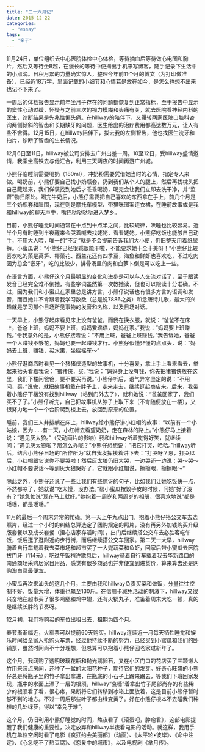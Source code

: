 ```yaml
---
title: "二十六月记"
date: 2015-12-22
categories: 
  - "essay"
tags: 
  - "亲子"
---
```


11月24日，单位组织去中心医院体检中心体检，等待抽血后等待做心电图和胸片，然后又等待坐B超，在漫长的等待中便掏出手机来写博客，随手记录下生活中的小点滴。日积月累的力量确实惊人，整理今年前11个月的博文（为打印做准备），已经近18万字，里面记载的小细节和心情若是放在如今，是怎么也想不出来也记不下来了。

一周后的体检报告显示前年坐月子存在的问题都恢复到正常指标，至于报告中显示的窦性心动过缓，怀疑与之前三次的视力模糊和头痛有关，就去医院看神经内科的医生，诊断结果是先兆性偏头痛。在hillway的陪伴下，又辗转两家医院口腔科咨询两侧倾斜的智齿和长期缺牙的问题，医生给出的治疗费用都高达数万元，让人有些不舍得。12月15日，在hillway陪伴下，拔去我的左侧智齿，他也找医生洗牙和拍片，诊断了智齿的生长情况。

12月6日至11日，hillway被公司安排去广州出差一周。10至12日，受hillway盛情邀请，我乘坐高铁去与他汇合，利用三天两夜的时间再游广州城。

小熊仔临睡前需要喝奶（180ml），冲奶粉需要凭借她当时的心情，指定专人来做。喝奶前，小熊仔要自己找小奶瓶套，扔到我们某个人的腿上，然后再找枕头把自己藏起来，我们佯装找到她后才乖乖喝奶，喝完会让我们立即去洗干净，并“监督”物归原处。喝完牛奶后，小熊仔需要把自己喜欢的东西拿在手上，前几个月是三个奶瓶套和肚围，现在则是摩托车模型、带猫咪图案连衣裙，在睡前故事或是我和hillway的聊天声中，嘴巴哒哒哒哒进入梦乡。

目前，小熊仔睡觉时间通常在十点到十点半之间，比较规律，哄睡也比较容易。近半个月有时睡到半夜醒来会哭着喊去找姥姥，看看姥姥。小熊仔吃饭也能够自己动手，不用大人喂，唯一的“不足”就是不会提前告诉我们大小便，仍旧整天用着纸尿裤。小蜜瓜说：“小熊仔已经很乖很能干啦，不能要求她十全十美呀！”小熊仔比较喜欢吃的菜是莴笋、椰菜花、西兰花还有四季豆，海鱼和鲜虾也喜欢吃，不过吃肉因为总会“嵌牙”，吃的比较少，排骨汤里的肉和白萝卜倒是可以吃上一些。

在语言方面，小熊仔这个月最明显的变化和进步是可以与人交流对话了，至于跟读发音已经完全难不倒她，有些字词虽然第一次教她读，但也可以跟读十分准确。不过，因为我们和小蜜瓜在家里总是讲方言，小熊仔说话也有很多方言的语调和发音，而且她并不肯跟着我学习数数（总是说7886之类）和念唐诗儿歌，最大的兴趣就是学习那个日场所见事物的发音和名称，以及日场对话。

一天早上，小熊仔起床看见床上没有爸爸，而我在换衣服，就说：“爸爸不在床上，爸爸上班，妈妈不要上班，妈妈爱瑶瑶，妈妈在家。”我说：“妈妈要上班赚钱。”令我意外的是，小熊仔接着说：“不用上班，爸爸上班赚钱。”我告诉她，爸爸一个人赚钱不够花，妈妈也要一起赚钱才行。小熊仔似懂非懂的点点头，说：“妈妈去上班，赚钱，买水果，坐摇摇车～”

小熊仔逛商店时看见一个猪猪侠造型的故事机，十分喜爱，拿上手上看来看去，举起来抬头看着我说：“猪猪侠，买。”我说：“妈妈身上没有钱，你先把猪猪侠放在这里，我们下楼问爸爸，要不要买再说。”小熊仔听后，语气异常坚定的说：“不用问，买。”说完，就把故事机戴在脖子上，走来走去，继续逛起商店来。后来，我带着小熊仔下楼没有找到hillway（站到门外去了），就和她说：“爸爸回家了，我们买不了了。”小熊仔听完，自己把故事机从脖子上取下来（不肯随便放在一楼），又很努力地一个一个台阶爬到楼上去，放回到原来的位置。

睡前，我们三人并排躺在床上，hillway给小熊仔讲小红帽的故事：“以前有一个小姑娘，因为……有一天，小红帽去看望奶奶，走在森林的路上。”小熊仔马上接着说：“遇见灰太狼。”（受动画片的影响）我和hillway听着觉得好笑，就继续问：“遇见灰太狼啦？那怎么办呢？”小熊仔想想说：“把它打哭，哈哈。”hillway听后，结合小熊仔日场的“所作所为”就自我发挥接着讲下去：“打哭呀？恩，打哭以后，小红帽跟它说你不要哭啦！然后灰太狼仍旧大哭，一边哭还一边说：哭～哭～小红帽不要说话～等到灰太狼哭好了，它就跟小红帽说，擦擦眼，擦擦眼～”

除此之外，小熊仔还说了一些让我们有些惊讶的句子，比如我们让她吃饭快一点，不然都凉了，她就说“吃太慢，没办法。”帮小蜜瓜按饺子皮的时候，问她“好了没有？”她急忙说“现在马上就好。”她抱着一周岁和两周岁的相册，很喜欢地说“都是瑶瑶，都是瑶瑶。”

11月的最后一个周末异常的忙碌。第一天上午九点出门，抱着小熊仔搭公交车去选照片，经过一个小时的纠结总算选定了团购规定的照片，没有再另外加钱购买升级版套餐以及成长套餐（担心店家存活时间），出门后继续搭公交车去必胜客吃午饭，饭后逛了逛附近的步行街，而后继续搭公交车回家。第二天一大早，hillway骑着自行车载着我去菜市场和超市买了一大兜蔬菜和鱼虾，回家后带小蜜瓜去医院拔门牙（114元），吃过午饭稍许歇息后，hillway骑着自行车载着我去华新路口的南通商场采购居家日用品，感觉有很多商品也并非便宜到进货价，算来算去还是网购淘白菜最便宜。

小蜜瓜再次来汕头的这几个月，主要由我和hillway负责买菜和做饭，分量往往控制不好，饭量大增，体重也飙至130斤。在信用卡减免活动的刺激下，hillway又很兴奋地在超市买了很多鸡腿和鸡中翅，还有火锅丸子，准备着周末大吃一顿，真的是继续长胖的节奏呀。

12月初，我们将购买的车位出租出去，租期为四个月。

春节渐渐临近，火车票可以提前60天购买。hillway连续近一月每天牺牲睡觉和娱乐时间给全家人抢购火车票，经过他持续不断的努力，已经买到小蜜瓜和我们的卧铺票，虽然时间尚不十分理想，但总算可以抱着小熊仔回老家过新年了。

这个月，我网购了透明玻璃花瓶和抛光鹅卵石，又在小区门口的花店买了三颗懒人竹用来装点房间，还种了一盆的太阳花种子，期待它们的发芽。好奇心旺盛的小熊仔总是将瓶子里的竹子拿出拿进，在瓶底的小石子上蹭来蹭去，等我们下班回家发现，瓶中的水面上漂了一层的根须，hillway“哀嚎”着拿出竹子尾部尚存的有些稀少的根须看了看，很心疼，果断将它们转移到冰箱上面放着，这是目前小熊仔暂时够不到的地方。不过一周后那些叶子都由绿变黄了。好在小熊仔根本不去碰我们种植的几处绿萝，得以“幸免于难”。

这个月，仍旧利用小熊仔睡觉的时间，熬夜看了《滚蛋吧，肿瘤君》，这部电影提醒了我们健康的重要性，决定放弃和hillway半夜看电影的活动。就这样，我用手机在单位空闲时看了电影《疯狂约会美丽都》（动画）、《太平轮•彼岸》、《命中注定》、《心急吃不了热豆腐》、《恋爱中的城市》，以及电视剧《芈月传》。
